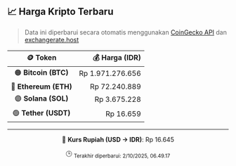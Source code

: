 

<!-- HARGA_KRIPTO -->
## 📈 Harga Kripto Terbaru

> Data ini diperbarui secara otomatis menggunakan [CoinGecko API](https://www.coingecko.com/) dan [exchangerate.host](https://exchangerate.host/)

<div align="center">

| 🪙 Token | 💰 Harga (IDR) |
|:------:|---------------:|
| 🟠 **Bitcoin (BTC)**   | Rp 1.971.276.656 |
| 🔵 **Ethereum (ETH)**  | Rp 72.240.889 |
| 🟣 **Solana (SOL)**    | Rp 3.675.228 |
| 🟢 **Tether (USDT)**   | Rp 16.659 |

---

💱 **Kurs Rupiah (USD → IDR)**: Rp 16.645

🕒 <sub>Terakhir diperbarui: 2/10/2025, 06.49.17</sub>

</div>
<!-- /HARGA_KRIPTO -->